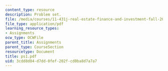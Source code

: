 ```yaml
---
content_type: resource
description: Problem set.
file: /media/courses/11-431j-real-estate-finance-and-investment-fall-2006/3cdd8d84d7dd0fef202fcd0ba8d7a7a7_ps1.pdf
file_type: application/pdf
learning_resource_types:
- Assignments
ocw_type: OCWFile
parent_title: Assignments
parent_type: CourseSection
resourcetype: Document
title: ps1.pdf
uid: 3cdd8d84-d7dd-0fef-202f-cd0ba8d7a7a7
---
```

